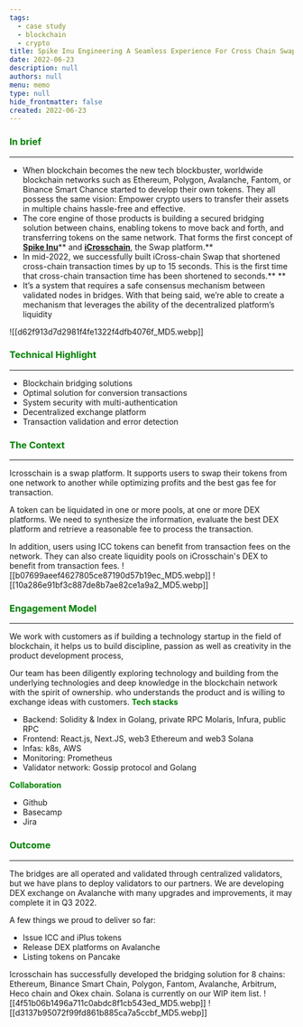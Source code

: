 ```yaml
---
tags: 
  - case study
  - blockchain
  - crypto
title: Spike Inu Engineering A Seamless Experience For Cross Chain Swap And Decentralized Exchange
date: 2022-06-23
description: null
authors: null
menu: memo
type: null
hide_frontmatter: false
created: 2022-06-23
---
```


### <span style='color:green'>In brief</span>
---

* When blockchain becomes the new tech blockbuster, worldwide blockchain networks such as Ethereum, Polygon, Avalanche, Fantom, or Binance Smart Chance started to develop their own tokens. They all possess the same vision: Empower crypto users to transfer their assets in multiple chains hassle-free and effective.
* The core engine of those products is building a secured bridging solution between chains, enabling tokens to move back and forth, and transferring tokens on the same network. That forms the first concept of **[Spike Inu](https://spikeinu.io/)**** and ****[iCrosschain](https://icrosschain.io/)****, the Swap platform.**
* In mid-2022, we successfully built iCross-chain Swap that shortened cross-chain transaction times by up to 15 seconds. This is the first time that cross-chain transaction time has been shortened to seconds.** **
* It’s a system that requires a safe consensus mechanism between validated nodes in bridges. With that being said, we’re able to create a mechanism that leverages the ability of the decentralized platform’s liquidity

![[d62f913d7d2981f4fe1322f4dfb4076f_MD5.webp]]

### <span style='color:green'>Technical Highlight</span>
---

* Blockchain bridging solutions
* Optimal solution for conversion transactions
* System security with multi-authentication
* Decentralized exchange platform
* Transaction validation and error detection

### <span style='color:green'>The Context</span>
---

Icrosschain is a swap platform. It supports users to swap their tokens from one network to another while optimizing profits and the best gas fee for transaction.

A token can be liquidated in one or more pools, at one or more DEX platforms. We need to synthesize the information, evaluate the best DEX platform and retrieve a reasonable fee to process the transaction.

In addition, users using ICC tokens can benefit from transaction fees on the network. They can also create liquidity pools on iCrosschain's DEX to benefit from transaction fees.
![[b07699aeef4627805ce87190d57b19ec_MD5.webp]]
![[10a286e91bf3c887de8b7ae82ce1a9a2_MD5.webp]]

### <span style='color:green'>Engagement Model</span>
---

We work with customers as if building a technology startup in the field of blockchain, it helps us to build discipline, passion as well as creativity in the product development process,

Our team has been diligently exploring technology and building from the underlying technologies and deep knowledge in the blockchain network with the spirit of ownership. who understands the product and is willing to exchange ideas with customers.
<span style='color:green'>**Tech stacks**</span>

* Backend: Solidity & Index in Golang, private RPC Molaris, Infura, public RPC
* Frontend: React.js, Next.JS, web3 Ethereum and web3 Solana
* Infas: k8s, AWS
* Monitoring: Prometheus
* Validator network: Gossip protocol and Golang

<span style='color:green'>**Collaboration**</span>

* Github
* Basecamp
* Jira

### <span style='color:green'>Outcome</span>
---

The bridges are all operated and validated through centralized validators, but we have plans to deploy validators to our partners. We are developing DEX exchange on Avalanche with many upgrades and improvements, it may complete it in Q3 2022.

A few things we proud to deliver so far:

* Issue ICC and iPlus tokens
* Release DEX platforms on Avalanche
* Listing tokens on Pancake

Icrosschain has successfully developed the bridging solution for 8 chains: Ethereum, Binance Smart Chain, Polygon, Fantom, Avalanche, Arbitrum, Heco chain and Okex chain. Solana is currently on our WIP item list.
![[4f51b06b1496a711c0abdc8f1cb543ed_MD5.webp]]
![[d3137b95072f99fd861b885ca7a5ccbf_MD5.webp]]

